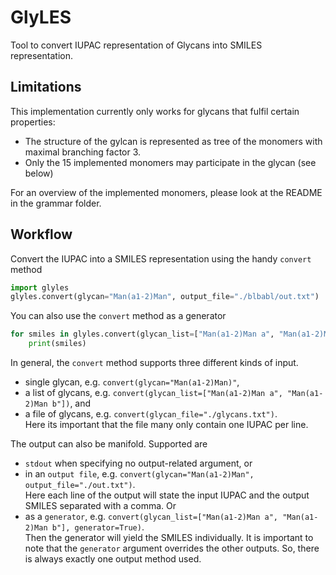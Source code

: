 # GlyLES

Tool to convert IUPAC representation of Glycans into SMILES representation.

## Limitations

This implementation currently only works for glycans that fulfil certain properties:

* The structure of the gylcan is represented as tree of the monomers with maximal branching factor 3.
* Only the 15 implemented monomers may participate in the glycan (see below)

For an overview of the implemented monomers, please look at the README in the grammar folder.

## Workflow

Convert the IUPAC into a SMILES representation using the handy `convert` method

```python
import glyles
glyles.convert(glycan="Man(a1-2)Man", output_file="./blbabl/out.txt")
```

You can also use the `convert` method as a generator
```python
for smiles in glyles.convert(glycan_list=["Man(a1-2)Man a", "Man(a1-2)Man b"], generator=True):\
    print(smiles)
```

In general, the `convert` method supports three different kinds of input.
* single glycan, e.g. `convert(glycan="Man(a1-2)Man)"`,
* a list of glycans, e.g. `convert(glycan_list=["Man(a1-2)Man a", "Man(a1-2)Man b"])`, and
* a file of glycans, e.g. `convert(glycan_file="./glycans.txt")`.<br>Here its important that the file many only 
contain one IUPAC per line.

The output can also be manifold. Supported are 
* `stdout` when specifying no output-related argument, or
* in an `output file`, e.g. `convert(glycan="Man(a1-2)Man", output_file="./out.txt")`.<br>Here each line of the 
output will state the input IUPAC and the output SMILES separated with a comma. Or
* as a `generator`, e.g. `convert(glycan_list=["Man(a1-2)Man a", "Man(a1-2)Man b"], generator=True)`. <br> Then the 
generator will yield the SMILES individually. It is important to note that the `generator` argument overrides the other 
outputs. So, there is always exactly one output method used.</p>
